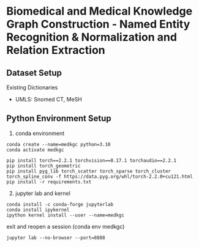 
# Biomedical and Medical Knowledge Graph Construction - Named Entity Recognition & Normalization and Relation Extraction 

## Dataset Setup

Existing Dictionaries
- UMLS: Snomed CT, MeSH

## Python Environment Setup

1. conda environment
```
conda create --name=medkgc python=3.10
conda activate medkgc
```

```
pip install torch==2.2.1 torchvision==0.17.1 torchaudio==2.2.1
pip install torch_geometric
pip install pyg_lib torch_scatter torch_sparse torch_cluster torch_spline_conv -f https://data.pyg.org/whl/torch-2.2.0+cu121.html
pip install -r requirements.txt
```

2. jupyter lab and kernel
```
conda install -c conda-forge jupyterlab
conda install ipykernel
ipython kernel install --user --name=medkgc
```

exit and reopen a session (conda env medkgc)

```
jupyter lab --no-browser --port=8888
```

